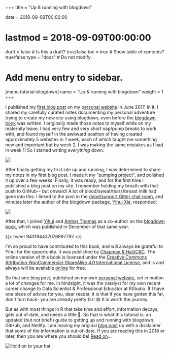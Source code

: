 +++
title = "Up & running with blogdown"

date = 2018-09-09T00:00:00
# lastmod = 2018-09-09T00:00:00

draft = false  # Is this a draft? true/false
toc = true  # Show table of contents? true/false
type = "docs"  # Do not modify.

# Add menu entry to sidebar.
[menu.tutorial-blogdown]
  name = "Up & running with blogdown"
  weight = 1
+++

I published my [first blog post](../post/up-and-running-with-blogdown) on my [personal website](https://alison.rbind.io/) in June 2017. In it, I shared my carefully curated notes documenting my personal adventure trying to create my new site using blogdown, even before the [blogdown book](https://bookdown.org/yihui/blogdown/) was written. I originally made those notes to myself while on my maternity leave. I had very few and very short nap/pump breaks to work with, and found myself in the awkward position of having created approximately 5 websites in 1 week, each of which taught me something new and important but by week 2, I was making the same mistakes as I had in week 1! So I started writing _everything_ down. 

![](https://media.giphy.com/media/DHvWIBOhwQi64/giphy.gif)

After finally getting my first site up and running, I was determined to share my notes in my first blog post. I made it my "pumping project", and polished it up over a few weeks. Finally, it was ready, and for the first time I published a blog post on my site. I remember holding my breath with that push to GitHub-- but onward! A lot of blood/sweat/tears/breast milk had gone into this. I linked to the post in the [rbind/support Gitter chat room](https://gitter.im/rbind/support), and minutes later the author of the blogdown package, [Yihui Xie](https://yihui.name/), responded:

![](/img/tutorials/yihui-gitter.png)

After that, I joined [Yihui](https://yihui.name/) and [Amber Thomas](https://amber.rbind.io/) as a co-author on the [blogdown book](https://bookdown.org/yihui/blogdown/), which was published in December of that same year. 


{{< tweet 943194437076897792 >}}

I'm so proud to have contributed to this book, and will always be grateful to Yihui for the opportunity. It was published by [Chapman & Hall/CRC](https://www.crcpress.com/p/book/9780815363729). The online version of this book is licensed under the [Creative Commons Attribution-NonCommercial-ShareAlike 4.0 International License](http://creativecommons.org/licenses/by-nc-sa/4.0/), and is and always will be available [online](https://bookdown.org/yihui/blogdown/) for free.

So that one blog post, published on my own [personal website](https://alison.rbind.io/), set in motion a lot of changes for me. In hindsight, it was the catalyst for my own recent career change to Data Scientist & Professional Educator at RStudio. If I have one piece of advice for you, dear reader, it is that if you have gotten this far, don't turn back- you are already pretty far! :smile: It is worth the journey.

But as with most things in R that take time and effort, information decays, gets out of date, and needs a little :blue_heart:. So that is what this tutorial is: an updated (but not brief!) guide to getting up and running with blogdown, GitHub, and Netlify. I am leaving my original [blog post](../post/up-and-running-with-blogdown) up with a disclaimer that some of the information is out-of-date. If you are reading this in 2018 or later, then you are where you should be! [Read on](01_blogdown-resources)...

![Hold on to your hat](https://media.giphy.com/media/uELDhoOZdSnUk/giphy.gif)
